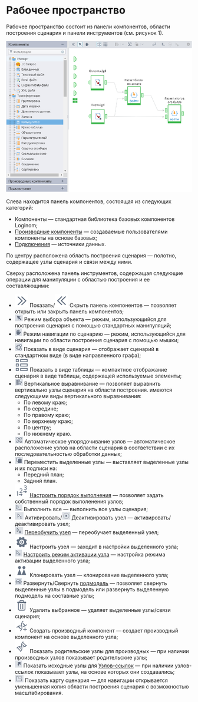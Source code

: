 # Рабочее пространство
Рабочее пространство состоит из панели компонентов, области построения сценария и панели инструментов (см. рисунок 1).

![Рабочее пространство](./workspace.png)

Cлева находится панель компонентов, состоящая из следующих категорий:

* Компоненты — стандартная библиотека базовых компонентов Loginom;
* [Производные компоненты](../scenario/derived-component.md) — создаваемые пользователями компоненты на основе базовых;
* [Подключения](../integration/connections/readme.md) — источники данных.

По центру расположена область построения сценария — полотно, содержащее узлы сценария и связи между ними.  

Сверху расположена панель инструментов, содержащая следующие операции для манипуляции с областью построения и ее составляющими:
* ![](../media/app/icons/toolbar-18/toolbar-18-108.svg) Показать/![](../media/app/icons/toolbar-18/toolbar-18-107.svg) Скрыть панель компонентов — позволяет открыть или закрыть панель компонентов;
* ![](./object-selection.png) Режим выбора объекта — режим, использующийся для построения сценария с помощью стандартных манипуляций;
* ![](./scenario-navigation.png) Режим навигации по сценарию — режим, использующийся для навигации по области построения сценария с помощью мышки;
* ![](./scenario-kind.png) Показать в виде сценария — отображает сценарий  в стандартном виде (в виде направленного графа);
* ![](../media/app/icons/toolbar-18/toolbar-18-43.svg) Показать в виде таблицы — компактное отображание сценария в виде таблицы, содержащей используемые элементы;
* ![](./vertical-align.png) Вертикальное выравнивание — позволяет выравнить вертикально узлы сценария на области построения. имеются следующими виды вертикального выравнивания:
  * По левому краю;
  * По середине;
  * По правому краю;
  * По верхнему краю;
  * По центру;
  * По нижнему краю.
* ![](./autosequence.png) Автоматическое упорядочивание узлов — автоматическое расположение узлов на области сценария в соответствии с их последовательностью обработки данных;
* ![](./front-back-ground.png) Переместить выделенные узлы — выставляет выделенные узлы и их подписи на:
  * Передний план;
  * Задний план.
* ![](../media/app/icons/toolbar-18/toolbar-18-62.svg) [Настроить порядок выполнения](../scenario/run-order.md) — позволяет задать собственный порядок выполенения узлов;
* ![](./run-all.png) Выполнить все — выполнить все узлы сценария;
* ![](./activate.png) Активировать/![](./deactivate.png) Деактивировать узел — активировать/деактивировать узел;
* ![](./training-activate.png) [Переобучить узел](../scenario/training-processors.md) — переобучает выделенный узел;
* ![](../media/app/icons/toolbar-18/toolbar-18-1.svg) Настроить узел — заходит в настройки выделенного узла;
* ![](./setting-batch-processing-mode.png) [Настроить режим активации узла](../scenario/setting-batch-processing-mode.md) — настройка режима активации выделенного узла;
* ![](../media/app/icons/toolbar-18/toolbar-18-112.svg) Клонировать узел — клонирование выделенного узла;
* ![](./submodel.png ) Развернуть/Свернуть [подмодель](../processors/control/submodel.md) — позволяет свернуть выделенные узлы в подмодель или развернуть выделенную подмодель на составные узлы;
* ![](../media/app/icons/toolbar-18/toolbar-18-8.svg) Удалить выбранное — удаляет выделенные узлы/связи сценария;
* ![](../media/app/icons/toolbar-18/toolbar-18-145.svg) Создать производный компонент — создает производный компонент на основе выделенного узла;
* ![](../media/app/icons/toolbar-18/toolbar-18-144.svg) Показать родительские узлы для производных — при наличии производных узлов показывает родительские узлы;
* ![](./show-original.png) Показать исходные узлы для [Узлов-ссылок](../processors/control/unit-link.md) — при наличии узлов-ссылок показывает узлы, на основе которых они создавались;
* ![](./map.png) Показать карту сценария — для навигации открывается уменьшенная копия области построения сценария с возможностью масштабирования.